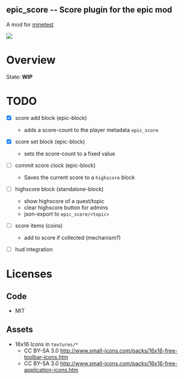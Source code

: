 
epic_score -- Score plugin for the epic mod
-----------------


A mod for [minetest](http://www.minetest.net)

![](https://github.com/damocles-minetest/epic_score/workflows/luacheck/badge.svg)

# Overview

State: **WIP**

# TODO

* [x] score add block (epic-block)
  * adds a score-count to the player metadata `epic_score`

* [x] score set block (epic-block)
  * sets the score-count to a fixed value

* [ ] commit score clock (epic-block)
  * Saves the current score to a `highscore` block

* [ ] highscore block (standalone-block)
  * show highscore of a quest/topic
  * clear highscore button for admins
  * json-export to `epic_score/<topic>`

* [ ] score items (coins)
  * add to score if collected (mechanism?)

* [ ] hud integration

# Licenses

## Code

* MIT

## Assets

* 16x16 Icons in `textures/*`
  * CC BY-SA 3.0 http://www.small-icons.com/packs/16x16-free-toolbar-icons.htm
  * CC BY-SA 3.0 http://www.small-icons.com/packs/16x16-free-application-icons.htm
